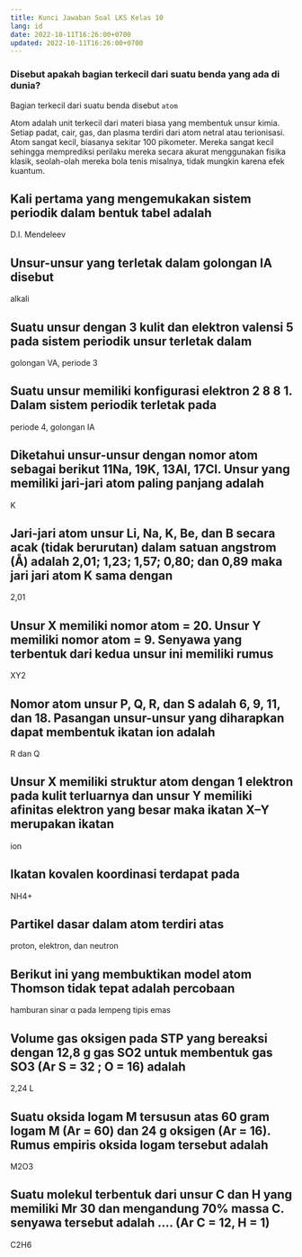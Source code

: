 ```yaml
---
title: Kunci Jawaban Soal LKS Kelas 10
lang: id
date: 2022-10-11T16:26:00+0700
updated: 2022-10-11T16:26:00+0700
---
```


### Disebut apakah bagian terkecil dari suatu benda yang ada di dunia?
Bagian terkecil dari suatu benda disebut `atom`

Atom adalah unit terkecil dari materi biasa yang membentuk unsur kimia. Setiap padat, cair, gas, dan plasma terdiri dari atom netral atau terionisasi. Atom sangat kecil, biasanya sekitar 100 pikometer. Mereka sangat kecil sehingga memprediksi perilaku mereka secara akurat menggunakan fisika klasik, seolah-olah mereka bola tenis misalnya, tidak mungkin karena efek kuantum.

## Kali pertama yang mengemukakan sistem periodik dalam bentuk tabel adalah
D.I. Mendeleev

## Unsur-unsur yang terletak dalam golongan IA disebut
alkali

## Suatu unsur dengan 3 kulit dan elektron valensi 5 pada sistem periodik unsur terletak dalam
golongan VA, periode 3

## Suatu unsur memiliki konfigurasi elektron 2 8 8 1. Dalam sistem periodik terletak pada
periode 4, golongan IA

## Diketahui unsur-unsur dengan nomor atom sebagai berikut 11Na, 19K, 13Al, 17Cl. Unsur yang memiliki jari-jari atom paling panjang adalah
K

## Jari-jari atom unsur Li, Na, K, Be, dan B secara acak (tidak berurutan) dalam satuan angstrom (Å) adalah 2,01; 1,23; 1,57; 0,80; dan 0,89 maka jari jari atom K sama dengan
2,01

## Unsur X memiliki nomor atom = 20. Unsur Y memiliki nomor atom = 9. Senyawa yang terbentuk dari kedua unsur ini memiliki rumus
XY2

## Nomor atom unsur P, Q, R, dan S adalah 6, 9, 11, dan 18. Pasangan unsur-unsur yang diharapkan dapat membentuk ikatan ion adalah
R dan Q

## Unsur X memiliki struktur atom dengan 1 elektron pada kulit terluarnya dan unsur Y memiliki afinitas elektron yang besar maka ikatan X–Y merupakan ikatan
ion

## Ikatan kovalen koordinasi terdapat pada
NH4+

## Partikel dasar dalam atom terdiri atas
proton, elektron, dan neutron

## Berikut ini yang membuktikan model atom Thomson tidak tepat adalah percobaan
hamburan sinar α pada lempeng tipis emas

## Volume gas oksigen pada STP yang bereaksi dengan 12,8 g gas SO2 untuk membentuk gas SO3 (Ar S = 32 ; O = 16) adalah
2,24 L

## Suatu oksida logam M tersusun atas 60 gram logam M (Ar = 60) dan 24 g oksigen (Ar = 16). Rumus empiris oksida logam tersebut adalah
M2O3

## Suatu molekul terbentuk dari unsur C dan H yang memiliki Mr 30 dan mengandung 70% massa C. senyawa tersebut adalah …. (Ar C = 12, H = 1)
C2H6
